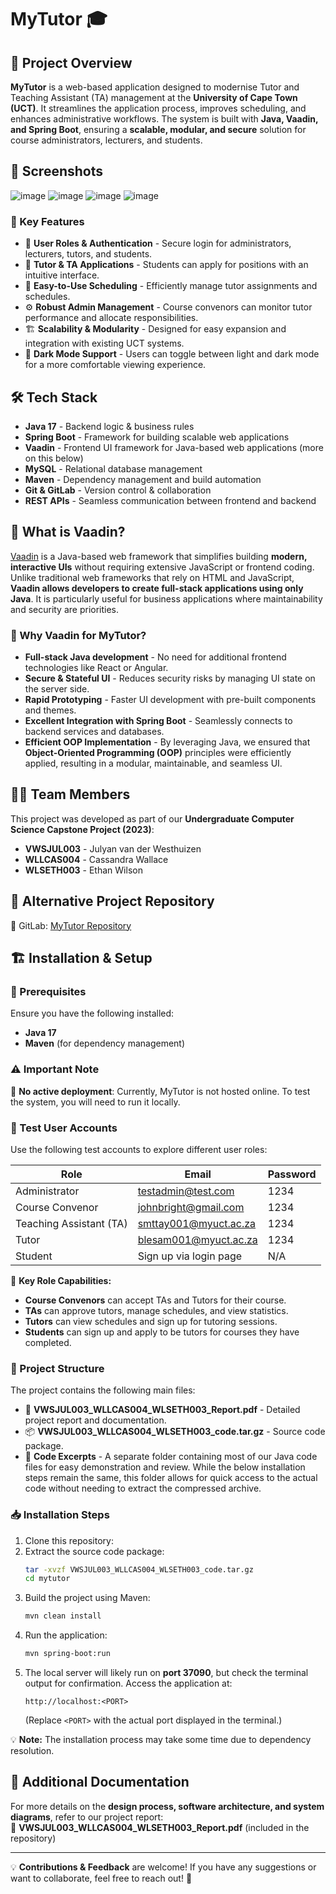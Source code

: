 # MyTutor 🎓

## 📌 Project Overview
**MyTutor** is a web-based application designed to modernise Tutor and Teaching Assistant (TA) management at the **University of Cape Town (UCT)**. It streamlines the application process, improves scheduling, and enhances administrative workflows. The system is built with **Java, Vaadin, and Spring Boot**, ensuring a **scalable, modular, and secure** solution for course administrators, lecturers, and students.

## 📸 Screenshots
![image](https://github.com/user-attachments/assets/9c61fe16-fc9b-4c64-bb57-83848e639e79)
![image](https://github.com/user-attachments/assets/ecc8c74a-e201-4cb4-ad38-1e9755246fb7)
![image](https://github.com/user-attachments/assets/eda1b2a5-9bb7-4929-b564-5c96bd5f10a6)
![image](https://github.com/user-attachments/assets/7377244c-7018-4ee0-98d0-15fbb3ef8794)

### 🔹 Key Features
- 🔐 **User Roles & Authentication** - Secure login for administrators, lecturers, tutors, and students.
- 📄 **Tutor & TA Applications** - Students can apply for positions with an intuitive interface.
- 📅 **Easy-to-Use Scheduling** - Efficiently manage tutor assignments and schedules.
- ⚙️ **Robust Admin Management** - Course convenors can monitor tutor performance and allocate responsibilities.
- 🏗️ **Scalability & Modularity** - Designed for easy expansion and integration with existing UCT systems.
- 🌙 **Dark Mode Support** - Users can toggle between light and dark mode for a more comfortable viewing experience.

## 🛠️ Tech Stack
- **Java 17** - Backend logic & business rules
- **Spring Boot** - Framework for building scalable web applications
- **Vaadin** - Frontend UI framework for Java-based web applications (more on this below)
- **MySQL** - Relational database management
- **Maven** - Dependency management and build automation
- **Git & GitLab** - Version control & collaboration
- **REST APIs** - Seamless communication between frontend and backend

## 🤔 What is Vaadin?
[Vaadin](https://vaadin.com/) is a Java-based web framework that simplifies building **modern, interactive UIs** without requiring extensive JavaScript or frontend coding. Unlike traditional web frameworks that rely on HTML and JavaScript, **Vaadin allows developers to create full-stack applications using only Java**. It is particularly useful for business applications where maintainability and security are priorities.

### 🔹 Why Vaadin for MyTutor?
- **Full-stack Java development** - No need for additional frontend technologies like React or Angular.
- **Secure & Stateful UI** - Reduces security risks by managing UI state on the server side.
- **Rapid Prototyping** - Faster UI development with pre-built components and themes.
- **Excellent Integration with Spring Boot** - Seamlessly connects to backend services and databases.
- **Efficient OOP Implementation** - By leveraging Java, we ensured that **Object-Oriented Programming (OOP)** principles were efficiently applied, resulting in a modular, maintainable, and seamless UI.

## 👨‍💻 Team Members
This project was developed as part of our **Undergraduate Computer Science Capstone Project (2023)**:
- **VWSJUL003** - Julyan van der Westhuizen
- **WLLCAS004** - Cassandra Wallace
- **WLSETH003** - Ethan Wilson

## 📂 Alternative Project Repository
🔗 GitLab: [MyTutor Repository](https://gitlab.cs.uct.ac.za/capstone-elite/mytutor)

## 🏗️ Installation & Setup
### 📌 Prerequisites
Ensure you have the following installed:
- **Java 17**
- **Maven** (for dependency management)

### ⚠️ Important Note
🚫 **No active deployment**: Currently, MyTutor is not hosted online. To test the system, you will need to run it locally.

### 🧪 Test User Accounts
Use the following test accounts to explore different user roles:

| Role            | Email                        | Password |
|----------------|----------------------------|----------|
| Administrator  | testadmin@test.com         | 1234     |
| Course Convenor | johnbright@gmail.com       | 1234     |
| Teaching Assistant (TA) | smttay001@myuct.ac.za | 1234     |
| Tutor          | blesam001@myuct.ac.za      | 1234     |
| Student        | Sign up via login page     | N/A      |

🔹 **Key Role Capabilities:**
- **Course Convenors** can accept TAs and Tutors for their course.
- **TAs** can approve tutors, manage schedules, and view statistics.
- **Tutors** can view schedules and sign up for tutoring sessions.
- **Students** can sign up and apply to be tutors for courses they have completed.

### 📂 Project Structure
The project contains the following main files:
- 📄 **VWSJUL003_WLLCAS004_WLSETH003_Report.pdf** - Detailed project report and documentation.
- 📦 **VWSJUL003_WLLCAS004_WLSETH003_code.tar.gz** - Source code package.
- 📂 **Code Excerpts** - A separate folder containing most of our Java code files for easy demonstration and review. While the below installation steps remain the same, this folder allows for quick access to the actual code without needing to extract the compressed archive.

### 📥 Installation Steps
1. Clone this repository:
1. Extract the source code package:
   ```sh
   tar -xvzf VWSJUL003_WLLCAS004_WLSETH003_code.tar.gz
   cd mytutor
   ```
3. Build the project using Maven:
   ```sh
   mvn clean install
   ```
4. Run the application:
   ```sh
   mvn spring-boot:run
   ```
6. The local server will likely run on **port 37090**, but check the terminal output for confirmation. Access the application at:
   ```
   http://localhost:<PORT>
   ```
   (Replace `<PORT>` with the actual port displayed in the terminal.)

💡 **Note:** The installation process may take some time due to dependency resolution.

## 📑 Additional Documentation
For more details on the **design process, software architecture, and system diagrams**, refer to our project report:  
📄 **VWSJUL003_WLLCAS004_WLSETH003_Report.pdf** (included in the repository)

---

💡 **Contributions & Feedback** are welcome! If you have any suggestions or want to collaborate, feel free to reach out! 🎉
